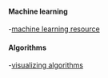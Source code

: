 
#### Machine learning
-[machine learning resource](http://machinelearningmastery.com/a-tour-of-machine-learning-algorithms/)


#### Algorithms
-[visualizing algorithms](https://news.ycombinator.com/item?id=7949995)
